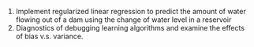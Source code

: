 1) Implement regularized linear regression to predict the amount of water flowing out of a dam using the change of water level in a reservoir
2) Diagnostics of debugging learning algorithms and examine the effects of bias v.s. variance.
